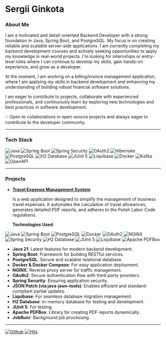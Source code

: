 # Sergii Ginkota

### About Me

I am a motivated and detail-oriented Backend Developer with a strong foundation in Java, Spring Boot, and PostgreSQL. My focus is on creating reliable and scalable server-side applications. I am currently completing my backend development courses and actively seeking opportunities to apply my knowledge in real-world projects. I'm looking for internships or entry-level roles where I can continue to develop my skills, gain hands-on experience, and grow as a developer.

At the moment, I am working on a billing/invoice management application, where I am applying my skills in backend development and enhancing my understanding of building robust financial software solutions.

I am eager to contribute to projects, collaborate with experienced professionals, and continuously learn by exploring new technologies and best practices in software development.

💡 Open to collaborations in open-source projects and always eager to contribute to the developer community.

---

### Tech Stack

![Java](https://img.shields.io/badge/Java-21-ED8B00?style=flat&logo=java&logoColor=white)
![Spring Boot](https://img.shields.io/badge/Spring_Boot-F2F4F9?style=flat&logo=spring-boot)
![Spring Security](https://img.shields.io/badge/Spring_Security-6DB33F?style=flat&logo=spring-security&logoColor=white)
![OAuth2](https://img.shields.io/badge/OAuth2-Security-brightgreen?style=flat&logo=oauth)
![Hibernate](https://img.shields.io/badge/-Hibernate-59666C?style=flat&logo=hibernate&logoColor=white)
![PostgreSQL](https://img.shields.io/badge/PostgreSQL-316192?style=flat&logo=postgresql&logoColor=white)
![H2 Database](https://img.shields.io/badge/H2_Database-F7DF1E?style=flat&logo=h2database&logoColor=black)
![JUnit 5](https://img.shields.io/badge/JUnit_5-25A162?style=flat&logo=java&logoColor=white)
![Liquibase](https://img.shields.io/badge/-Liquibase-2962FF?style=flat&logo=liquibase&logoColor=white)
![Docker](https://img.shields.io/badge/-Docker-2496ED?style=flat&logo=docker&logoColor=white)
![Kafka](https://img.shields.io/badge/-Kafka-231F20?style=flat&logo=apache-kafka&logoColor=white)
![OpenAPI](https://img.shields.io/badge/OpenAPI-3.0-85EA2D?style=flat&logo=openapi-initiative&logoColor=white)

---

### Projects

- [**Travel Expense Management System**](https://github.com/sginko/travel-allowance-calculation)
  
  Is a web application designed to simplify the management of business travel expenses. It automates the calculation of travel allowances, generates detailed PDF reports, and adheres to the Polish Labor Code regulations.

  **Technologies Used**:
  
![Java](https://img.shields.io/badge/Java-21-ED8B00?style=flat&logo=java&logoColor=white)
![Spring Boot](https://img.shields.io/badge/Spring_Boot-F2F4F9?style=flat&logo=spring-boot)
![PostgreSQL](https://img.shields.io/badge/PostgreSQL-316192?style=flat&logo=postgresql&logoColor=white)
![Docker](https://img.shields.io/badge/Docker-2CA5E0?style=flat&logo=docker&logoColor=white)
![OAuth2](https://img.shields.io/badge/OAuth2-Security-brightgreen?style=flat&logo=oauth)
![NGINX](https://img.shields.io/badge/NGINX-009639?style=flat&logo=nginx&logoColor=white)
![Spring Security](https://img.shields.io/badge/Spring_Security-6DB33F?style=flat&logo=spring-security&logoColor=white)
![H2 Database](https://img.shields.io/badge/H2_Database-F7DF1E?style=flat&logo=h2database&logoColor=black)
![JUnit 5](https://img.shields.io/badge/JUnit_5-25A162?style=flat&logo=java&logoColor=white)
![Liquibase](https://img.shields.io/badge/Liquibase-4A86E8?style=flat&logo=liquibase&logoColor=white)
![Apache PDFBox](https://img.shields.io/badge/Apache_PDFBox-D22128?style=flat&logo=apache&logoColor=white)

- **Java 21**: Latest features for modern backend development.
- **Spring Boot**: Framework for building RESTful services.
- **PostgreSQL**: Secure and scalable relational database.
- **Docker & Docker Compose**: For easy application deployment.
- **NGINX**: Reverse proxy server for traffic management.
- **OAuth2**: Secure authentication flow with third-party providers.
- **Spring Security**: Ensuring application security.
- **JSON Patch (via java-json-tools)**: Enables efficient and standard-compliant partial updates.
- **Liquibase**: For seamless database migration management.
- **H2 Database**: In-memory database for testing and development.
- **JUnit 5**: For testing.
- **Apache PDFBox**: Library for creating PDF reports dynamically.
- **JobRunr**: Background job processing.

---

[![Github](https://img.shields.io/github/followers/sginko?label=Follow&style=social)](https://github.com/sginko)
[![Hits](https://hits.seeyoufarm.com/api/count/incr/badge.svg?url=https%3A%2F%2Fgithub.com%2Fsginko%2Fsginko&count_bg=%2379C83D&title_bg=%23555555&icon=&icon_color=%23E7E7E7&title=Profile+Views&edge_flat=false)](https://hits.seeyoufarm.com)
